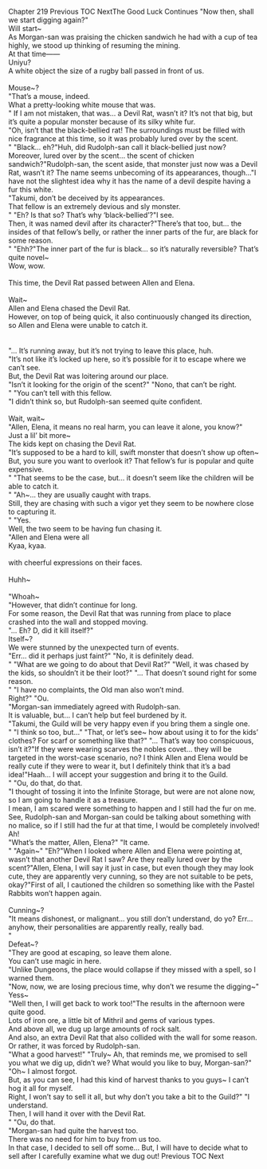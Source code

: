 Chapter 219 Previous TOC NextThe Good Luck Continues "Now then, shall we start digging again?" <br/>
Will start~<br/>
As Morgan-san was praising the chicken sandwich he had with a cup of tea highly, we stood up thinking of resuming the mining.<br/>
 At that time——<br/>
Uniyu?<br/>
A white object the size of a rugby ball passed in front of us.<br/>
<br/>
Mouse~?<br/>
 "That’s a mouse, indeed.<br/>
 What a pretty-looking white mouse that was.<br/>
"    If I am not mistaken, that was… a Devil Rat, wasn’t it? It’s not that big, but it’s quite a popular monster because of its silky white fur.<br/>
"Oh, isn’t that the black-bellied rat! The surroundings must be filled with nice fragrance at this time, so it was probably lured over by the scent.<br/>
" "Black… eh?"Huh, did Rudolph-san call it black-bellied just now? Moreover, lured over by the scent… the scent of chicken sandwich?"Rudolph-san, the scent aside, that monster just now was a Devil Rat, wasn’t it? The name seems unbecoming of its appearances, though…"I have not the slightest idea why it has the name of a devil despite having a fur this white.<br/>
"Takumi, don’t be deceived by its appearances.<br/>
 That fellow is an extremely devious and sly monster.<br/>
" "Eh? Is that so? That’s why ‘black-bellied’?"I see.<br/>
 Then, it was named devil after its character?"There’s that too, but… the insides of that fellow’s belly, or rather the inner parts of the fur, are black for some reason.<br/>
" "Ehh?"The inner part of the fur is black… so it’s naturally reversible? That’s quite novel~<br/>
Wow, wow.<br/>
<br/>
This  time, the Devil Rat passed between Allen and Elena.<br/>
<br/>
Wait~<br/>
Allen and Elena chased the Devil Rat.<br/>
 However, on top of being quick, it also continuously changed its direction, so Allen and Elena were unable to catch it.<br/>
<br/><br/>
"… It’s running away, but it’s not trying to leave this place, huh.<br/>
"It’s not like it’s locked up here, so it’s possible for it to escape where we can’t see.<br/>
 But, the Devil Rat was loitering around our place.<br/>
"Isn’t it looking for the origin of the scent?" "Nono, that can’t be right.<br/>
" "You can’t tell with this fellow.<br/>
"I didn’t think so, but Rudolph-san seemed quite confident.<br/>
<br/>
Wait, wait~<br/>
 "Allen, Elena, it means no real harm, you can leave it alone, you know?" <br/>
Just a lil’ bit more~<br/>
The kids kept on chasing the Devil Rat.<br/>
"It’s supposed to be a hard to kill, swift monster that doesn’t show up often~ But, you sure you want to overlook it? That fellow’s fur is popular and quite expensive.<br/>
" "That seems to be the case, but… it doesn’t seem like the children will be able to catch it.<br/>
" "Ah~… they are usually caught with traps.<br/>
 Still, they are chasing with such a vigor yet they seem to be nowhere close to capturing it.<br/>
" "Yes.<br/>
 Well, the two seem to be having fun chasing it.<br/>
"Allen and Elena were all <br/>
Kyaa, kyaa.<br/>
<br/>
 with cheerful expressions on their faces.<br/>
<br/>
Huhh~<br/>
 <br/>
"Whoah~<br/>
"However, that didn’t continue for long.<br/>
 For some reason, the Devil Rat that was running from place to place crashed into the wall and stopped moving.<br/>
"… Eh? D, did it kill itself?" <br/>
Itself~?<br/>
We were stunned by the unexpected turn of events.<br/>
"Err… did it perhaps just faint?" "No, it is definitely dead.<br/>
" "What are we going to do about that Devil Rat?" "Well, it was chased by the kids, so shouldn’t it be their loot?" "… That doesn’t sound right for some reason.<br/>
" "I have no complaints, the Old man also won’t mind.<br/>
 Right?" "Ou.<br/>
"Morgan-san immediately agreed with Rudolph-san.<br/>
 It is valuable, but… I can’t help but feel burdened by it.<br/>
"Takumi, the Guild will be very happy even if you bring them a single one.<br/>
" "I think so too, but…" "That, or let’s see~ how about using it to for the kids’ clothes? For scarf or something like that?" "… That’s way too conspicuous, isn’t it?"If they were wearing scarves the nobles covet… they will be targeted in the worst-case scenario, no? I think Allen and Elena would be really cute if they were to wear it, but I definitely think that it’s a bad idea!"Haah… I will accept your suggestion and bring it to the Guild.<br/>
" "Ou, do that, do that.<br/>
"I thought of tossing it into the Infinite Storage, but were are not alone now, so I am going to handle it as a treasure.<br/>
 I mean, I am scared were something to happen and I still had the fur on me.<br/>
 See, Rudolph-san and Morgan-san could be talking about something with no malice, so if I still had the fur at that time, I would be completely involved!<br/>
Ah!<br/>
 "What’s the matter, Allen, Elena?" "It came.<br/>
" "Again~" "Eh?"When I looked where Allen and Elena were pointing at, wasn’t that another Devil Rat I saw? Are they really lured over by the scent?"Allen, Elena, I will say it just in case, but even though they may look cute, they are apparently very cunning, so they are not suitable to be pets, okay?"First of all, I cautioned the children so something like with the Pastel Rabbits won’t happen again.<br/>
<br/>
Cunning~?<br/>
 "It means dishonest, or malignant… you still don’t understand, do yo? Err… anyhow, their personalities are apparently really, really bad.<br/>
" <br/>
Defeat~?<br/>
 "They are good at escaping, so leave them alone.<br/>
 You can’t use magic in here.<br/>
"Unlike Dungeons, the place would collapse if they missed with a spell, so I warned them.<br/>
"Now, now, we are losing precious time, why don’t we resume the digging~" <br/>
Yess~<br/>
 "Well then, I will get back to work too!"The results in the afternoon were quite good.<br/>
 Lots of iron ore, a little bit of Mithril and gems of various types.<br/>
 And above all, we dug up large amounts of rock salt.<br/>
 And also, an extra Devil Rat that also collided with the wall for some reason.<br/>
 Or rather, it was forced by Rudolph-san.<br/>
"What a good harvest!" "Truly~ Ah, that reminds me, we promised to sell you what we dig up, didn’t we? What would you like to buy, Morgan-san?" "Oh~ I almost forgot.<br/>
 But, as you can see, I had this kind of harvest thanks to you guys~ I can’t hog it all for myself.<br/>
 Right, I won’t say to sell it all, but why don’t you take a bit to the Guild?" "I understand.<br/>
 Then, I will hand it over with the Devil Rat.<br/>
" "Ou, do that.<br/>
"Morgan-san had quite the harvest too.<br/>
 There was no need for him to buy from us too.<br/>
 In that case, I decided to sell off some… But, I will have to decide what to sell after I carefully examine what we dug out! Previous TOC Next<br/><br/>
